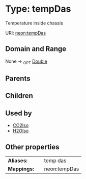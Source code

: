 
# Type: tempDas


Temperature inside chassis

URI: [neon:tempDas](https://data.neonscience.org/tempDas)


## Domain and Range

None ->  <sub>OPT</sub> [Double](types/Double.md)

## Parents


## Children


## Used by

 * [CO2Iso](CO2Iso.md)
 * [H2OIso](H2OIso.md)

## Other properties

|  |  |  |
| --- | --- | --- |
| **Aliases:** | | temp das |
| **Mappings:** | | neon:tempDas |

